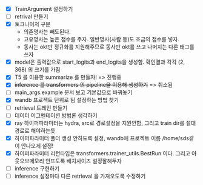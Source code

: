 - [x] TrainArgument 설정하기
- [ ] retrival 만들기
- [x] 토크나이저 구분
    - 의존명사는 빼도된다.
    - 고유명사는 높은 점수를 주자. 일반명사(사람 등)도 조금의 점수를 넣자.
    - 동사는 okt만 정규화를 지원해주므로 동사만 okt를 쓰고 나머지는 다른 태그를 쓰자
- [x] model은 출력값으로 start_logits과 end_logits을 생성함. 확인결과 각각 (2, 368) 의 크기를 가짐
- [x] T5 를 이용한 summarize 를 만들자! => 진행중
- [x] ~~inference 를 transformers 의 pipeline을 이용해 생성하기~~ => 취소됨
- [ ] main_args.example 문서 보고 기본값으로 바꿔놓기
- [x] wandb 프로젝트 단위로 팀 설정하는 방법 찾기
- [ ] retrieval 트레인 만들기
- [ ] 데이터 어그멘테이션 방법론 생각하기
- [x] ray 하이퍼파라미터는 hydra, src로 경로설정을 지원안함, 그리고 train dir를 절대경로로 해야하는듯
- [x] 하이퍼파라미터 폴더 생성 안하도록 설정, wandb에 프로젝트 이름 /home/sds같이 안나오게 설정!
- [x] 하이퍼파라미터 리턴타입은 transformers.trainer_utils.BestRun 이다. 그리고 아웃오브메모리 안뜨도록 배치사이즈 설정잘해두자
- [ ] inference 구현하기
- [ ] inference 설정마다 다른 retrieval 을 가져오도록 수정하기
